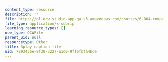```yaml
---
content_type: resource
description: ''
file: https://ol-ocw-studio-app-qa.s3.amazonaws.com/courses/6-004-computation-structures-spring-2017/7893436e8f385227a1d09ff6fbfa4bde_5mJd--JCwBI.vtt
file_type: application/x-subrip
learning_resource_types: []
ocw_type: OCWFile
parent_uid: null
resourcetype: Other
title: 3play caption file
uid: 7893436e-8f38-5227-a1d0-9ff6fbfa4bde
---
```

